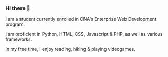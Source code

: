### Hi there 👋
I am a student currently enrolled in CNA's Enterprise Web Development program.

I am proficient in Python, HTML, CSS, Javascript & PHP, as well as various frameworks.

In my free time, I enjoy reading, hiking & playing videogames.
<!--
**YaBoiLogster/YaBoiLogster** is a ✨ _special_ ✨ repository because its `README.md` (this file) appears on your GitHub profile.

Here are some ideas to get you started:

- 🔭 I’m currently working on ...
- 🌱 I’m currently learning ...
- 👯 I’m looking to collaborate on ...
- 🤔 I’m looking for help with ...
- 💬 Ask me about ...
- 📫 How to reach me: ...
- 😄 Pronouns: ...
- ⚡ Fun fact: ...
-->
